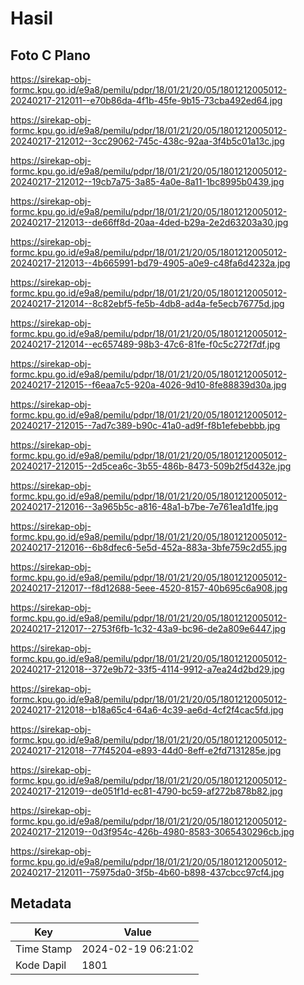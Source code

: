 # Hasil

## Foto C Plano

https://sirekap-obj-formc.kpu.go.id/e9a8/pemilu/pdpr/18/01/21/20/05/1801212005012-20240217-212011--e70b86da-4f1b-45fe-9b15-73cba492ed64.jpg

https://sirekap-obj-formc.kpu.go.id/e9a8/pemilu/pdpr/18/01/21/20/05/1801212005012-20240217-212012--3cc29062-745c-438c-92aa-3f4b5c01a13c.jpg

https://sirekap-obj-formc.kpu.go.id/e9a8/pemilu/pdpr/18/01/21/20/05/1801212005012-20240217-212012--19cb7a75-3a85-4a0e-8a11-1bc8995b0439.jpg

https://sirekap-obj-formc.kpu.go.id/e9a8/pemilu/pdpr/18/01/21/20/05/1801212005012-20240217-212013--de66ff8d-20aa-4ded-b29a-2e2d63203a30.jpg

https://sirekap-obj-formc.kpu.go.id/e9a8/pemilu/pdpr/18/01/21/20/05/1801212005012-20240217-212013--4b665991-bd79-4905-a0e9-c48fa6d4232a.jpg

https://sirekap-obj-formc.kpu.go.id/e9a8/pemilu/pdpr/18/01/21/20/05/1801212005012-20240217-212014--8c82ebf5-fe5b-4db8-ad4a-fe5ecb76775d.jpg

https://sirekap-obj-formc.kpu.go.id/e9a8/pemilu/pdpr/18/01/21/20/05/1801212005012-20240217-212014--ec657489-98b3-47c6-81fe-f0c5c272f7df.jpg

https://sirekap-obj-formc.kpu.go.id/e9a8/pemilu/pdpr/18/01/21/20/05/1801212005012-20240217-212015--f6eaa7c5-920a-4026-9d10-8fe88839d30a.jpg

https://sirekap-obj-formc.kpu.go.id/e9a8/pemilu/pdpr/18/01/21/20/05/1801212005012-20240217-212015--7ad7c389-b90c-41a0-ad9f-f8b1efebebbb.jpg

https://sirekap-obj-formc.kpu.go.id/e9a8/pemilu/pdpr/18/01/21/20/05/1801212005012-20240217-212015--2d5cea6c-3b55-486b-8473-509b2f5d432e.jpg

https://sirekap-obj-formc.kpu.go.id/e9a8/pemilu/pdpr/18/01/21/20/05/1801212005012-20240217-212016--3a965b5c-a816-48a1-b7be-7e761ea1d1fe.jpg

https://sirekap-obj-formc.kpu.go.id/e9a8/pemilu/pdpr/18/01/21/20/05/1801212005012-20240217-212016--6b8dfec6-5e5d-452a-883a-3bfe759c2d55.jpg

https://sirekap-obj-formc.kpu.go.id/e9a8/pemilu/pdpr/18/01/21/20/05/1801212005012-20240217-212017--f8d12688-5eee-4520-8157-40b695c6a908.jpg

https://sirekap-obj-formc.kpu.go.id/e9a8/pemilu/pdpr/18/01/21/20/05/1801212005012-20240217-212017--2753f6fb-1c32-43a9-bc96-de2a809e6447.jpg

https://sirekap-obj-formc.kpu.go.id/e9a8/pemilu/pdpr/18/01/21/20/05/1801212005012-20240217-212018--372e9b72-33f5-4114-9912-a7ea24d2bd29.jpg

https://sirekap-obj-formc.kpu.go.id/e9a8/pemilu/pdpr/18/01/21/20/05/1801212005012-20240217-212018--b18a65c4-64a6-4c39-ae6d-4cf2f4cac5fd.jpg

https://sirekap-obj-formc.kpu.go.id/e9a8/pemilu/pdpr/18/01/21/20/05/1801212005012-20240217-212018--77f45204-e893-44d0-8eff-e2fd7131285e.jpg

https://sirekap-obj-formc.kpu.go.id/e9a8/pemilu/pdpr/18/01/21/20/05/1801212005012-20240217-212019--de051f1d-ec81-4790-bc59-af272b878b82.jpg

https://sirekap-obj-formc.kpu.go.id/e9a8/pemilu/pdpr/18/01/21/20/05/1801212005012-20240217-212019--0d3f954c-426b-4980-8583-3065430296cb.jpg

https://sirekap-obj-formc.kpu.go.id/e9a8/pemilu/pdpr/18/01/21/20/05/1801212005012-20240217-212011--75975da0-3f5b-4b60-b898-437cbcc97cf4.jpg


## Metadata

| Key        | Value               |
| ---------- | ------------------- |
| Time Stamp | 2024-02-19 06:21:02 |
| Kode Dapil | 1801                |




